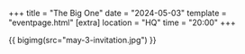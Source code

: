 +++
title = "The Big One"
date = "2024-05-03"
template = "eventpage.html"
[extra]
location = "HQ"
time = "20:00"
+++

{{ bigimg(src="may-3-invitation.jpg") }}

